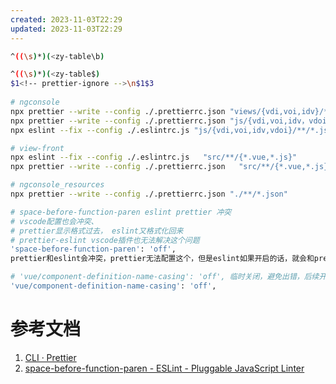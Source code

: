 ```yaml
---
created: 2023-11-03T22:29
updated: 2023-11-03T22:29
---
```

```bash
^((\s)*)(<zy-table\b)

^((\s)*)(<zy-table$)
$1<!-- prettier-ignore -->\n$1$3
  
# ngconsole
npx prettier --write --config ./.prettierrc.json "views/{vdi,voi,idv}/**/*.html"
npx prettier --write --config ./.prettierrc.json "js/{vdi,voi,idv，vdoi}/**/*.json"
npx eslint --fix --config ./.eslintrc.js "js/{vdi,voi,idv,vdoi}/**/*.js"

# view-front
npx eslint --fix --config ./.eslintrc.js   "src/**/{*.vue,*.js}"
npx prettier --write --config ./.prettierrc.json   "src/**/{*.vue,*.js}"

# ngconsole_resources
npx prettier --write --config ./.prettierrc.json "./**/*.json"

# space-before-function-paren eslint prettier 冲突
# vscode配置也会冲突、
# prettier显示格式过去， eslint又格式化回来
# prettier-eslint vscode插件也无法解决这个问题
'space-before-function-paren': 'off',
prettier和eslint会冲突，prettier无法配置这个，但是eslint如果开启的话，就会和prettier冲突

# 'vue/component-definition-name-casing': 'off', 临时关闭，避免出错，后续开启避免后续有问题
'vue/component-definition-name-casing': 'off',

```
# 参考文档
1. [CLI · Prettier](https://prettier.io/docs/en/cli#--find-config-path-and---config)
2. [space-before-function-paren - ESLint - Pluggable JavaScript Linter](https://eslint.org/docs/latest/rules/space-before-function-paren)